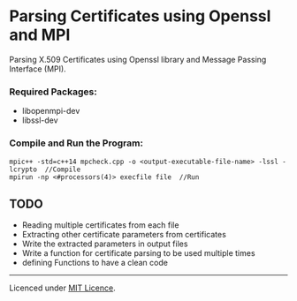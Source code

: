 # Parsing Certificates using Openssl and MPI
Parsing X.509 Certificates using Openssl library and Message Passing Interface (MPI).

### Required Packages:
* libopenmpi-dev
* libssl-dev

### Compile and Run the Program:
```
mpic++ -std=c++14 mpcheck.cpp -o <output-executable-file-name> -lssl -lcrypto  //Compile 
mpirun -np <#processors(4)> execfile file  //Run
```


## TODO
* Reading multiple certificates from each file
* Extracting other certificate parameters from certificates
* Write the extracted parameters in output files
* Write a function for certificate parsing to be used multiple times
* defining Functions to have a clean code
------
Licenced under [MIT Licence](LICENSE).
